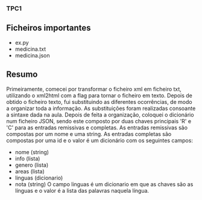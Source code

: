 ### TPC1

## Ficheiros importantes
- ex.py
- medicina.txt
- medicina.json

## Resumo

Primeiramente, comecei por transformar o ficheiro xml em ficheiro txt, utilizando o xml2html com a flag para tornar o ficheiro em texto.
Depois de obtido o ficheiro texto, fui substituindo as diferentes ocorrências, de modo a organizar toda a informação. As substituições foram realizadas consoante a sintaxe dada na aula.
Depois de feita a organização, coloquei o dicionário num ficheiro JSON, sendo este composto por duas chaves principais 'R' e 'C' para as entradas remissivas e completas. As entradas remissivas são compostas por um nome e uma string. As entradas completas são compostas por uma id e o valor é um dicionário com os seguintes campos:
  -  nome (string)
  -  info (lista)
  -  genero (lista)
  -  areas (lista)
  -  linguas (dicionario)
  -  nota (string)
O campo linguas é um dicionario em que as chaves são as línguas e o valor é a lista das palavras naquela língua.